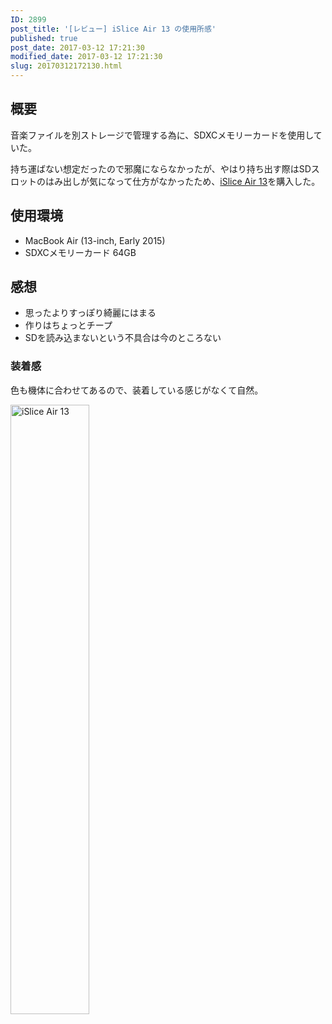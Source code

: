 ```yaml
---
ID: 2899
post_title: '[レビュー] iSlice Air 13 の使用所感'
published: true
post_date: 2017-03-12 17:21:30
modified_date: 2017-03-12 17:21:30
slug: 20170312172130.html
---
```

<p><!--more--></p>
<h2>概要</h2>
<p>音楽ファイルを別ストレージで管理する為に、SDXCメモリーカードを使用していた。</p>
<p>持ち運ばない想定だったので邪魔にならなかったが、やはり持ち出す際はSDスロットのはみ出しが気になって仕方がなかったため、<a href="https://www.amazon.co.jp/exec/obidos/ASIN/B00TTFOFEO/chafuso-22/ref=nosim/">iSlice Air 13</a>を購入した。</p>
<h2>使用環境</h2>
<ul>
<li>MacBook Air (13-inch, Early 2015)</li>
<li>SDXCメモリーカード 64GB</li>
</ul>
<h2>感想</h2>
<ul>
<li>思ったよりすっぽり綺麗にはまる</li>
<li>作りはちょっとチープ</li>
<li>SDを読み込まないという不具合は今のところない</li>
</ul>
<h3>装着感</h3>
<p>色も機体に合わせてあるので、装着している感じがなくて自然。</p>
<img decoding="async" lazyload="lazy" alt="iSlice Air 13" src="https://i.imgur.com/C7Vm3Nh.jpg" width="50%">